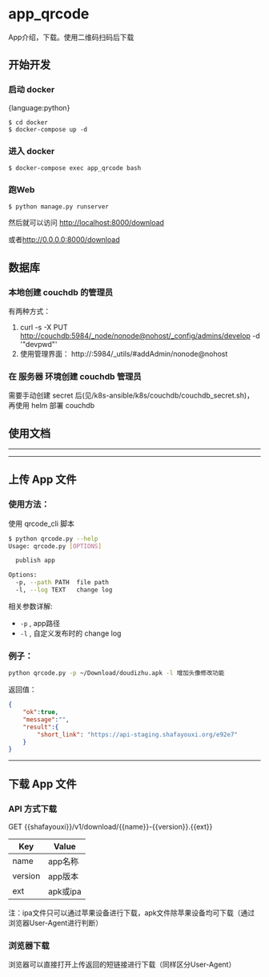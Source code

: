 # app_qrcode
App介绍，下载。使用二维码扫码后下载

## 开始开发

### 启动 docker
{language:python}
```
$ cd docker
$ docker-compose up -d
```

### 进入 docker
```
$ docker-compose exec app_qrcode bash
```

### 跑Web
```
$ python manage.py runserver 
```
然后就可以访问 <http://localhost:8000/download> 

或者<http://0.0.0.0:8000/download>

## 数据库

### 本地创建 couchdb 的管理员
有两种方式：

1.  curl -s -X PUT <http://couchdb:5984/_node/nonode@nohost/_config/admins/develop> -d '"devpwd"'
2.  使用管理界面： http://<docker machine ip>:5984/_utils/#addAdmin/nonode@nohost

### 在 服务器 环境创建 couchdb 管理员

需要手动创建 secret 后(见/k8s-ansible/k8s/couchdb/couchdb_secret.sh)，再使用 helm 部署 couchdb

## 使用文档

----------------

----------------

## 上传 App 文件

### 使用方法：

使用 qrcode_cli 脚本

``` sh
$ python qrcode.py --help
Usage: qrcode.py [OPTIONS]

  publish app

Options:
  -p, --path PATH  file path
  -l, --log TEXT   change log

```

相关参数详解:

-   `-p` , app路径
-   `-l` , 自定义发布时的 change log

### 例子：

``` sh
python qrcode.py -p ~/Download/doudizhu.apk -l 增加头像修改功能
```

返回值：

```json
{
    "ok":true,
    "message":"",
    "result":{
        "short_link": "https://api-staging.shafayouxi.org/e92e7"
    }
}
```

----------------

## 下载 App 文件

### API 方式下载

GET {{shafayouxi}}/v1/download/{{name}}-{{version}}.{{ext}}

|Key    |Value|
|---    |---|
|name   |app名称|
|version|app版本|
|ext|apk或ipa| 

注：ipa文件只可以通过苹果设备进行下载，apk文件除苹果设备均可下载（通过浏览器User-Agent进行判断）

### 浏览器下载

浏览器可以直接打开上传返回的短链接进行下载（同样区分User-Agent）
